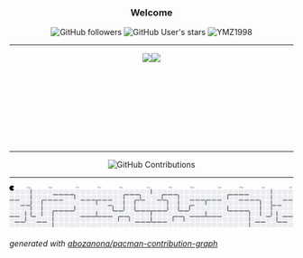 <!-- GitHub 统计信息 -->
<div align="center">

### Welcome

![GitHub followers](https://img.shields.io/github/followers/YMZ1998?style=social)
![GitHub User's stars](https://img.shields.io/github/stars/YMZ1998?style=social)
<img src="https://komarev.com/ghpvc/?username=YMZ1998&label=Profile%20views&color=ce9927&style=flat" alt="YMZ1998" />

---

<div style="display: flex; flex-wrap: wrap; justify-content: center; align-items: center;">
  
  <!-- GitHub 统计信息 -->
  <img height="160px" src="https://github-readme-stats.vercel.app/api?username=YMZ1998&hide_title=false&hide_border=true&theme=dark&bg_color=30,e96443,c64dff&title_color=fff&text_color=fff" />

  <!-- 最常用语言 -->
  <img height="160px" src="https://github-readme-stats.vercel.app/api/top-langs/?username=YMZ1998&hide_title=false&hide_border=true&layout=compact&langs_count=6&text_color=fff&bg_color=30,c64dff,66ccff&theme=dark" />

</div>

---

<!-- GitHub 贡献图 -->
![GitHub Contributions](https://github-readme-activity-graph.vercel.app/graph?username=YMZ1998&theme=react-dark&bg_color=1F222E&hide_border=true)

</div>

---

<picture>
  <source media="(prefers-color-scheme: dark)" srcset="https://raw.githubusercontent.com/YMZ1998/YMZ1998/output/pacman-contribution-graph-dark.svg">
  <source media="(prefers-color-scheme: light)" srcset="https://raw.githubusercontent.com/YMZ1998/YMZ1998/output/pacman-contribution-graph.svg">
  <img alt="pacman contribution graph" src="https://raw.githubusercontent.com/YMZ1998/YMZ1998/output/pacman-contribution-graph.svg">
</picture>

_generated with [abozanona/pacman-contribution-graph](https://abozanona.github.io/pacman-contribution-graph/)_
